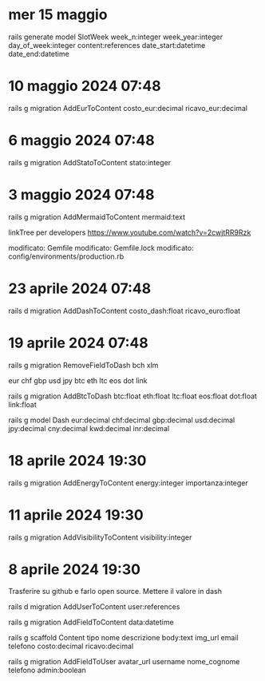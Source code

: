 # mer 15 maggio 
rails generate model SlotWeek week_n:integer week_year:integer day_of_week:integer content:references date_start:datetime date_end:datetime


# 10 maggio 2024 07:48

rails g migration AddEurToContent costo_eur:decimal ricavo_eur:decimal

# 6 maggio 2024 07:48

rails g migration AddStatoToContent stato:integer

# 3 maggio 2024 07:48
rails g migration AddMermaidToContent mermaid:text


linkTree per developers https://www.youtube.com/watch?v=2cwjtRR9Rzk 


 modificato:             Gemfile
        modificato:             Gemfile.lock
        modificato:             config/environments/production.rb
        
# 23 aprile 2024 07:48
rails d migration AddDashToContent costo_dash:float ricavo_euro:float


# 19 aprile 2024 07:48
rails g migration RemoveFieldToDash bch xlm 

eur chf gbp  usd jpy  btc eth ltc eos dot link 

rails g migration AddBtcToDash btc:float eth:float ltc:float eos:float dot:float link:float 

rails g model Dash eur:decimal chf:decimal gbp:decimal  usd:decimal jpy:decimal cny:decimal kwd:decimal inr:decimal 



# 18 aprile 2024 19:30


rails g migration AddEnergyToContent energy:integer importanza:integer

# 11 aprile 2024 19:30

rails g migration AddVisibilityToContent visibility:integer



# 8 aprile 2024 19:30

Trasferire su github e farlo open source. Mettere il valore in dash 

rails d migration AddUserToContent user:references



rails g migration AddFieldToContent data:datetime

rails g scaffold Content tipo nome descrizione body:text img_url email telefono costo:decimal ricavo:decimal 



rails g migration AddFieldToUser avatar_url username nome_cognome telefono admin:boolean